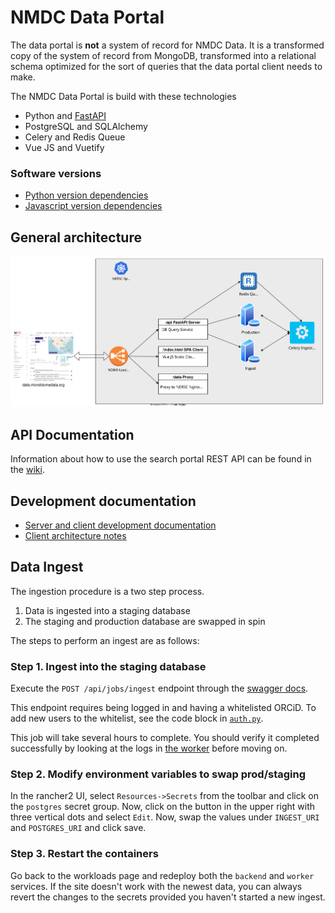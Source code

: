# NMDC Data Portal

The data portal is **not** a system of record for NMDC Data. It is a transformed copy of the system of record from MongoDB, transformed into a relational schema optimized for the sort of queries that the data portal client needs to make.

The NMDC Data Portal is build with these technologies

* Python and [FastAPI](https://fastapi.tiangolo.com/)
* PostgreSQL and SQLAlchemy
* Celery and Redis Queue
* Vue JS and Vuetify

### Software versions

* [Python version dependencies](https://github.com/microbiomedata/nmdc-server/blob/main/setup.py)
* [Javascript version dependencies](https://github.com/microbiomedata/nmdc-server/blob/main/web/package.json)

## General architecture

![nmdc-diagram](../_static/images/reference/data_portal/nmdc-diagram.svg)

## API Documentation

Information about how to use the search portal REST API can be found in the [wiki](https://github.com/microbiomedata/nmdc-server/wiki/Search-API-Docs).

## Development documentation

* [Server and client development documentation](https://github.com/microbiomedata/nmdc-server)
* [Client architecture notes](https://github.com/microbiomedata/nmdc-server/blob/main/web/README.md)

## Data Ingest

The ingestion procedure is a two step process.

1. Data is ingested into a staging database
2. The staging and production database are swapped in spin

The steps to perform an ingest are as follows:

### Step 1. Ingest into the staging database

Execute the `POST /api/jobs/ingest` endpoint through the [swagger docs](https://data.microbiomedata.org/docs#/jobs/run_ingest_api_jobs_ingest_post).

This endpoint requires being logged in and having a whitelisted ORCiD.  To add new users to the whitelist, see the code block in [`auth.py`](hhttps://github.com/microbiomedata/nmdc-server/blob/main/nmdc_server/auth.py).

This job will take several hours to complete.  You should verify it completed successfully by looking at the logs in [the worker](https://rancher2.spin.nersc.gov/p/c-fwj56:p-nlxq2/workload/deployment:nmdc-dev:worker) before moving on.

### Step 2. Modify environment variables to swap prod/staging

In the rancher2 UI, select `Resources->Secrets` from the toolbar and click on the `postgres` secret group.  Now, click on the button in the upper right with three vertical dots and select `Edit`.  Now, swap the values under `INGEST_URI` and `POSTGRES_URI` and click save.

### Step 3. Restart the containers

Go back to the workloads page and redeploy both the `backend` and `worker` services.  If the site doesn't work with the newest data, you can always revert the changes to the secrets provided you haven't started a new ingest.
